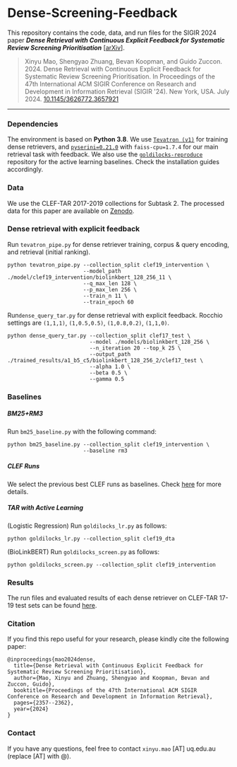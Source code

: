 # Dense-Screening-Feedback

This repository contains the code, data, and run files for the SIGIR 2024 paper ***Dense Retrieval with Continuous Explicit Feedback for Systematic Review Screening Prioritisation*** [[arXiv](https://arxiv.org/abs/2407.00635)].
> Xinyu Mao, Shengyao Zhuang, Bevan Koopman, and Guido Zuccon. 2024. Dense Retrieval with Continuous Explicit Feedback for Systematic Review Screening Prioritisation. In Proceedings of the 47th International ACM SIGIR Conference on Research and Development in Information Retrieval (SIGIR '24). New York, USA. July 2024. [10.1145/3626772.3657921](10.1145/3626772.3657921)
____

### Dependencies

The environment is based on **Python 3.8**. We use [`Tevatron (v1)`](https://github.com/texttron/tevatron/tree/tevatron-v1) for training dense retrievers, and [`pyserini=0.21.0`](https://pypi.org/project/pyserini/0.21.0/) with `faiss-cpu=1.7.4` for our main retrieval task with feedback. We also use the [`goldilocks-reproduce`](https://github.com/ielab/goldilocks-reproduce) repository for the active learning baselines. Check the installation guides accordingly.



### Data
We use the CLEF-TAR 2017-2019 collections for Subtask 2. The processed data for this paper are available on [Zenodo](https://zenodo.org/records/13626584?token=eyJhbGciOiJIUzUxMiJ9.eyJpZCI6ImMzM2RlNTI0LTJkYjUtNGI2NS1iM2ZhLWE2NzMwNjA4NTYxMiIsImRhdGEiOnt9LCJyYW5kb20iOiI4OGZiY2Q3N2QwMGI4OGY0NGQxYjRhZTViNmQ0MzA4MyJ9.lgkvY7NOP-9C8A8hxXJq4Gzj6W2ZrQqg6dL5H-qegY8qS5RpJ3BjkpcuM8NUOUb_jrLLrrbLNYw-WqDa27dS1w).

### Dense retrieval with explicit feedback

Run `tevatron_pipe.py` for dense retriever training, corpus & query encoding, and retrieval (initial ranking).

```
python tevatron_pipe.py --collection_split clef19_intervention \
                        --model_path ./model/clef19_intervention/biolinkbert_128_256_11 \
                        --q_max_len 128 \
                        --p_max_len 256 \
                        --train_n 11 \
                        --train_epoch 60
```

Run`dense_query_tar.py` for dense retrieval with explicit feedback. Rocchio settings are `(1,1,1)`, `(1,0.5,0.5)`, `(1,0.8,0.2)`, `(1,1,0)`.

```
python dense_query_tar.py --collection_split clef17_test \
                          --model ./models/biolinkbert_128_256 \
                          --n_iteration 20 --top_k 25 \
                          --output_path ./trained_results/a1_b5_c5/biolinkbert_128_256_2/clef17_test \
                          --alpha 1.0 \
                          --beta 0.5 \
                          --gamma 0.5
```


### Baselines

##### BM25+RM3

Run `bm25_baseline.py` with the following command:

```
python bm25_baseline.py --collection_split clef19_intervention \
                        --baseline rm3
```

##### CLEF Runs

We select the previous best CLEF runs as baselines. Check [here](./baseline_results/clef/README.md) for more details.

##### TAR with Active Learning

(Logistic Regression) Run `goldilocks_lr.py` as follows:

```
python goldilocks_lr.py --collection_split clef19_dta
```

(BioLinkBERT) Run `goldilocks_screen.py` as follows:

```
python goldilocks_screen.py --collection_split clef19_intervention
```


### Results

The run files and evaluated results of each dense retriever on CLEF-TAR 17-19 test sets can be found [here]().

### Citation
If you find this repo useful for your research, please kindly cite the following paper:
```
@inproceedings{mao2024dense,
  title={Dense Retrieval with Continuous Explicit Feedback for Systematic Review Screening Prioritisation},
  author={Mao, Xinyu and Zhuang, Shengyao and Koopman, Bevan and Zuccon, Guido},
  booktitle={Proceedings of the 47th International ACM SIGIR Conference on Research and Development in Information Retrieval},
  pages={2357--2362},
  year={2024}
}
```

### Contact

If you have any questions, feel free to contact `xinyu.mao` [AT] uq.edu.au (replace [AT] with @).
